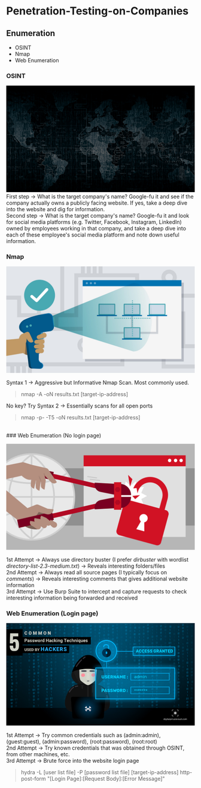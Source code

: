# Penetration-Testing-on-Companies

## Enumeration
- OSINT
- Nmap
- Web Enumeration

### OSINT

![alt text](https://github.com/WhiteBear82/Penetration-Testing-on-Companies/blob/main/Images/OSINT.jpg?raw=true)<br/>
First step -> What is the target company's name? Google-fu it and see if the company actually owns a publicly facing website. If yes, take a deep dive into the website and dig for information.<br/>
Second step -> What is the target company's name? Google-fu it and look for social media platforms (e.g. Twitter, Facebook, Instagram, LinkedIn) owned by employees working in that company, and take a deep dive into each of these employee's social media platform and note down useful information.<br/>

### Nmap

![alt text](https://github.com/WhiteBear82/Penetration-Testing-on-Companies/blob/main/Images/Enumeration.jpeg?raw=true)<br/>

Syntax 1 -> Aggressive but Informative Nmap Scan. Most commonly used.
> nmap -A -oN results.txt [target-ip-address]

No key? Try Syntax 2 -> Essentially scans for all open ports
> nmap -p- -T5 -oN results.txt [target-ip-address]

<br/>
### Web Enumeration (No login page)

![alt text](https://github.com/WhiteBear82/Penetration-Testing-on-Companies/blob/main/Images/WebEnum.jpg?raw=true)<br/>

1st Attempt -> Always use directory buster (I prefer _dirbuster_ with wordlist _directory-list-2.3-medium.txt_) -> Reveals interesting folders/files<br/>
2nd Attempt -> Always read all source pages (I typically focus on _comments_) -> Reveals interesting comments that gives additional website information<br/>
3rd Attempt -> Use Burp Suite to intercept and capture requests to check interesting information being forwarded and received<br/>

### Web Enumeration (Login page)

![alt text](https://github.com/WhiteBear82/Penetration-Testing-on-Companies/blob/main/Images/WebLogin.jpg?raw=true)<br/>

1st Attempt -> Try common credentials such as (admin:admin), (guest:guest), (admin:password), (root:password), (root:root)<br/>
2nd Attempt -> Try known credentials that was obtained through OSINT, from other machines, etc.<br/>
3rd Attempt -> Brute force into the website login page<br/>
> hydra -L [user list file] -P [password list file] [target-ip-address] http-post-form "[Login Page]:[Request Body]:[Error Message]"<br/>
